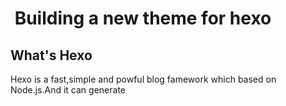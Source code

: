 #  Building a new theme for hexo 

## What's Hexo

Hexo is a fast,simple and powful blog famework which based on Node.js.And it can generate 
